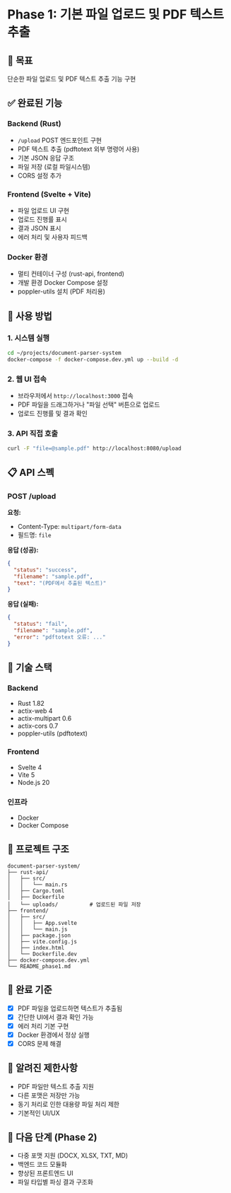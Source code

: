 # Phase 1: 기본 파일 업로드 및 PDF 텍스트 추출

## 🎯 목표
단순한 파일 업로드 및 PDF 텍스트 추출 기능 구현

## ✅ 완료된 기능

### Backend (Rust)
- `/upload` POST 엔드포인트 구현
- PDF 텍스트 추출 (pdftotext 외부 명령어 사용)
- 기본 JSON 응답 구조
- 파일 저장 (로컬 파일시스템)
- CORS 설정 추가

### Frontend (Svelte + Vite)
- 파일 업로드 UI 구현
- 업로드 진행률 표시
- 결과 JSON 표시
- 에러 처리 및 사용자 피드백

### Docker 환경
- 멀티 컨테이너 구성 (rust-api, frontend)
- 개발 환경 Docker Compose 설정
- poppler-utils 설치 (PDF 처리용)

## 🚀 사용 방법

### 1. 시스템 실행
```bash
cd ~/projects/document-parser-system
docker-compose -f docker-compose.dev.yml up --build -d
```

### 2. 웹 UI 접속
- 브라우저에서 `http://localhost:3000` 접속
- PDF 파일을 드래그하거나 "파일 선택" 버튼으로 업로드
- 업로드 진행률 및 결과 확인

### 3. API 직접 호출
```bash
curl -F "file=@sample.pdf" http://localhost:8080/upload
```

## 📋 API 스펙

### POST /upload
**요청:**
- Content-Type: `multipart/form-data`
- 필드명: `file`

**응답 (성공):**
```json
{
  "status": "success",
  "filename": "sample.pdf",
  "text": "(PDF에서 추출된 텍스트)"
}
```

**응답 (실패):**
```json
{
  "status": "fail",
  "filename": "sample.pdf",
  "error": "pdftotext 오류: ..."
}
```

## 🔧 기술 스택

### Backend
- Rust 1.82
- actix-web 4
- actix-multipart 0.6
- actix-cors 0.7
- poppler-utils (pdftotext)

### Frontend
- Svelte 4
- Vite 5
- Node.js 20

### 인프라
- Docker
- Docker Compose

## 📁 프로젝트 구조
```
document-parser-system/
├── rust-api/
│   ├── src/
│   │   └── main.rs
│   ├── Cargo.toml
│   ├── Dockerfile
│   └── uploads/          # 업로드된 파일 저장
├── frontend/
│   ├── src/
│   │   ├── App.svelte
│   │   └── main.js
│   ├── package.json
│   ├── vite.config.js
│   ├── index.html
│   └── Dockerfile.dev
├── docker-compose.dev.yml
└── README_phase1.md
```

## 🎯 완료 기준
- [x] PDF 파일을 업로드하면 텍스트가 추출됨
- [x] 간단한 UI에서 결과 확인 가능
- [x] 에러 처리 기본 구현
- [x] Docker 환경에서 정상 실행
- [x] CORS 문제 해결

## 🐛 알려진 제한사항
- PDF 파일만 텍스트 추출 지원
- 다른 포맷은 저장만 가능
- 동기 처리로 인한 대용량 파일 처리 제한
- 기본적인 UI/UX

## 🔄 다음 단계 (Phase 2)
- 다중 포맷 지원 (DOCX, XLSX, TXT, MD)
- 백엔드 코드 모듈화
- 향상된 프론트엔드 UI
- 파일 타입별 파싱 결과 구조화
